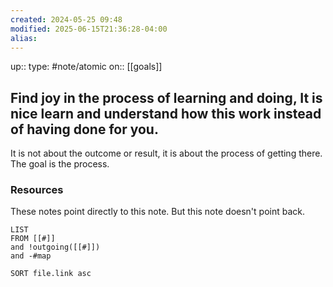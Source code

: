 ```yaml
---
created: 2024-05-25 09:48
modified: 2025-06-15T21:36:28-04:00
alias: 
---
```

up::
type: #note/atomic 
on:: [[goals]]
## Find joy in the process of learning and doing, It is nice learn and understand how this work instead of having done for you.


It is not about the outcome or result, it is about the process of getting there. The goal is the process.

### Resources
These notes point directly to this note. But this note doesn't point back.
```dataview
LIST
FROM [[#]]
and !outgoing([[#]])
and -#map

SORT file.link asc
```

